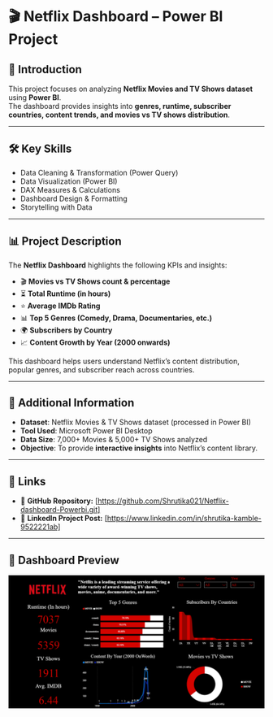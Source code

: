 # 🎬 Netflix Dashboard – Power BI Project  

## 📌 Introduction  
This project focuses on analyzing **Netflix Movies and TV Shows dataset** using **Power BI**.  
The dashboard provides insights into **genres, runtime, subscriber countries, content trends, and movies vs TV shows distribution**.  

---
## 🛠️ Key Skills  
- Data Cleaning & Transformation (Power Query)  
- Data Visualization (Power BI)  
- DAX Measures & Calculations  
- Dashboard Design & Formatting  
- Storytelling with Data  

---
## 📊 Project Description  
The **Netflix Dashboard** highlights the following KPIs and insights:  
- 🎬 **Movies vs TV Shows count & percentage**  
- ⏳ **Total Runtime (in hours)**  
- ⭐ **Average IMDb Rating**  
- 📊 **Top 5 Genres (Comedy, Drama, Documentaries, etc.)**  
- 🌍 **Subscribers by Country**  
- 📈 **Content Growth by Year (2000 onwards)**  

This dashboard helps users understand Netflix’s content distribution, popular genres, and subscriber reach across countries.  

---
## 📂 Additional Information  
- **Dataset**: Netflix Movies & TV Shows dataset (processed in Power BI)  
- **Tool Used**: Microsoft Power BI Desktop  
- **Data Size**: 7,000+ Movies & 5,000+ TV Shows analyzed  
- **Objective**: To provide **interactive insights** into Netflix’s content library.  

---
## 🔗 Links  
- 📂 **GitHub Repository:** [https://github.com/Shrutika021/Netflix-dashboard-Powerbi.git] 
- 🔗 **LinkedIn Project Post:** [https://www.linkedin.com/in/shrutika-kamble-9522221ab] 

---
## 📸 Dashboard Preview  
![Netflix Dashboard](https://github.com/Shrutika021/Netflix-dashboard-Powerbi/blob/main/Dashboard.png?raw=true)
